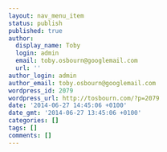 ```yaml
---
layout: nav_menu_item
status: publish
published: true
author:
  display_name: Toby
  login: admin
  email: toby.osbourn@googlemail.com
  url: ''
author_login: admin
author_email: toby.osbourn@googlemail.com
wordpress_id: 2079
wordpress_url: http://tosbourn.com/?p=2079
date: '2014-06-27 14:45:06 +0100'
date_gmt: '2014-06-27 13:45:06 +0100'
categories: []
tags: []
comments: []
---
```


